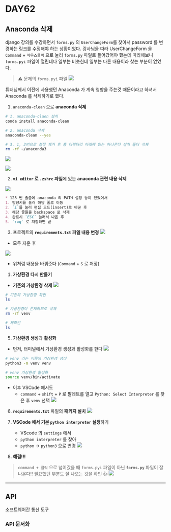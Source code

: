 # DAY62

## Anaconda 삭제

django 강의를 수강하면서 `forms.py` 의 `UserChangeForm`를 찾아서 password 를 변경하는 링크를 수정해야 하는 상황이었다.
강사님을 따라 UserChangeForm 을 `Command` + `마우스클릭` 으로 눌러 `forms.py` 파일로 들어갔어야 했는데 따라해보니
`forms.pyi` 파일이 열린데다 일부는 비슷한데 일부는 다른 내용이라 찾는 부분이 없었다.


> ⚠️ 문제의 `forms.pyi` 파일
![](/img/241219_forms_pyi.png)


튜터님께서 이전에 사용했던 Anaconda 가 계속 영향을 주는것 때문이라고 하셔서 Anaconda 를 삭제하기로 했다.

1. `anaconda-clean` 으로 **anaconda 삭제**

```bash
# 1. anaconda-claen 설치
conda install anaconda-clean

# 2. anaconda 삭제
anaconda-clean --yes

# 3. 1, 2번으로 설정 제거 후 홈 디렉터리 아래에 있는 아나콘다 설치 폴더 삭제
rm -rf ~/anaconda3

```

![](/img/241219_conda_clean.png)

![](/img/241219_vi_zsh.png)


2. **`vi editor` 로 `.zshrc` 파일**에 있는 **anaconda 관련 내용 삭제**

![](/img/241219_vi_editor.png)


```markdown
* 123 번 줄쯤에 anaconda 의 PATH 설정 등이 있었어서
1. 방향키를 눌러 해당 줄로 이동
2. `i`를 눌러 편집 모드(insert)로 바꾼 후
3. 해당 줄들을 backspace 로 삭제
4. 완료시 `ESC` 눌러서 나온 후
5. `:wq` 로 저장하면 끝
```


3. 프로젝트의 **`requirements.txt` 파일 내용 변경**
![](/img/241219_requirements_anaconda.png)
* 모두 지운 후

![](/img/241219_requirements.png)
* 위처럼 내용을 바꿔준다 (`Command` + `S` 로 저장)

1. **가상환경 다시 만들기**

* **기존의 가상환경** **삭제**
![](/img/241219_rm_rf.png)
```bash
# 기존의 가상환경 확인
ls

# 가상환경이 존재하므로 삭제
rm -rf venv

# 재확인
ls
```

5. **가상환경 생성**과 **활성화**
* 먼저, 터미널에서 가상환경 생성과 활성화를 한다
![](/img/241219_source_bin.png)
```bash
# venv 라는 이름의 가상환경 생성
python3 -m venv venv

# venv 가상환경 활성화
source venv/bin/activate
```

* 이후 VSCode 에서도 
  * `command` + `shift` + `P` 로 팔레트를 열고 `Python: Select Interpreter` 를 찾은 후 `venv` 선택
![](/img/241219_select_inter.png)

6. **`requirements.txt`** 파일의 **패키지 설치**
![](/img/241219_install_requirements.png)

7. **VSCode 에서 기본 `python interpreter` 설정**하기
   * VScode 의 `settings` 에서
    * `python interpreter` 를 찾아
    * `python` -> `python3` 으로 변경
![](/img/241219_python_setting.png)


8. **해결!!!**

> `command + 클릭` 으로 넘어갔을 때 `forms.pyi` 파일이 아닌 **`forms.py`** 파일이 잘 나온다!!
> 필요했던 부분도 잘 나오는 것을 확인 👍
![](/img/241219_forms_py.png)


---
## API
소프트웨어간 통신 도구

### API 문서화